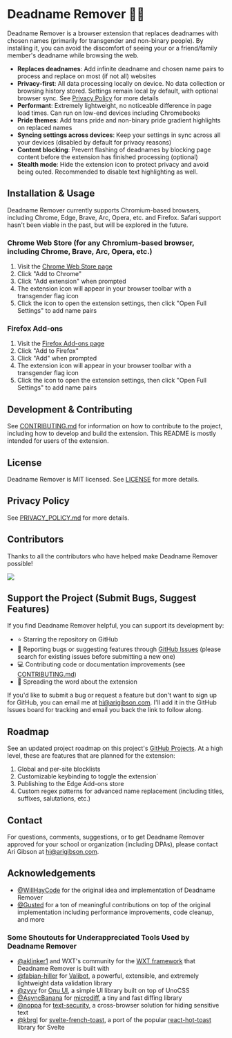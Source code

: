 # Deadname Remover 🏳️‍⚧️

Deadname Remover is a browser extension that replaces deadnames with chosen names (primarily for transgender and non-binary people). By installing it, you can avoid the discomfort of seeing your or a friend/family member's deadname while browsing the web.

- **Replaces deadnames**: Add infinite deadname and chosen name pairs to process and replace on most (if not all) websites
- **Privacy-first**: All data processing locally on device. No data collection or browsing history stored. Settings remain local by default, with optional browser sync. See [Privacy Policy](./PRIVACY_POLICY.md) for more details
- **Performant**: Extremely lightweight, no noticeable difference in page load times. Can run on low-end devices including Chromebooks
- **Pride themes**: Add trans pride and non-binary pride gradient highlights on replaced names
- **Syncing settings across devices**: Keep your settings in sync across all your devices (disabled by default for privacy reasons)
- **Content blocking**: Prevent flashing of deadnames by blocking page content before the extension has finished processing (optional)
- **Stealth mode**: Hide the extension icon to protect privacy and avoid being outed. Recommended to disable text highlighting as well.

## Installation & Usage

Deadname Remover currently supports Chromium-based browsers, including Chrome, Edge, Brave, Arc, Opera, etc. and Firefox. Safari support hasn't been viable in the past, but will be explored in the future.

### Chrome Web Store (for any Chromium-based browser, including Chrome, Brave, Arc, Opera, etc.)

1. Visit the [Chrome Web Store page](https://chromewebstore.google.com/detail/deadname-remover/cceilgmnkeijahkehfcgfalepihfbcag)
2. Click "Add to Chrome"
3. Click "Add extension" when prompted
4. The extension icon will appear in your browser toolbar with a transgender flag icon
5. Click the icon to open the extension settings, then click "Open Full Settings" to add name pairs

### Firefox Add-ons

1. Visit the [Firefox Add-ons page](https://addons.mozilla.org/en-US/firefox/addon/deadname-remover/)
2. Click "Add to Firefox"
3. Click "Add" when prompted
4. The extension icon will appear in your browser toolbar with a transgender flag icon
5. Click the icon to open the extension settings, then click "Open Full Settings" to add name pairs

## Development & Contributing

See [CONTRIBUTING.md](./CONTRIBUTING.md) for information on how to contribute to the project, including how to develop and build the extension. This README is mostly intended for users of the extension.

## License

Deadname Remover is MIT licensed. See [LICENSE](./LICENSE) for more details.

## Privacy Policy

See [PRIVACY_POLICY.md](./PRIVACY_POLICY.md) for more details.

## Contributors

Thanks to all the contributors who have helped make Deadname Remover possible!

<a href="https://github.com/arimgibson/deadname-remover/graphs/contributors">
  <img src="https://contrib.rocks/image?repo=arimgibson/deadname-remover" />
</a>

## Support the Project (Submit Bugs, Suggest Features)

If you find Deadname Remover helpful, you can support its development by:
- ⭐ Starring the repository on GitHub
- 🐛 Reporting bugs or suggesting features through [GitHub Issues](https://github.com/arimgibson/deadname-remover/issues) (please search for existing issues before submitting a new one)
- 💻 Contributing code or documentation improvements (see [CONTRIBUTING.md](./CONTRIBUTING.md))
- 📢 Spreading the word about the extension

If you'd like to submit a bug or request a feature but don't want to sign up for GitHub, you can email me at [hi@arigibson.com](mailto:hi@arigibson.com). I'll add it in the GitHub Issues board for tracking and email you back the link to follow along.

## Roadmap

See an updated project roadmap on this project's [GitHub Projects](https://github.com/arimgibson/Deadname-Remover/projects). At a high level, these are features that are planned for the extension:
1. Global and per-site blocklists
2. Customizable keybinding to toggle the extension`
3. Publishing to the Edge Add-ons store
4. Custom regex patterns for advanced name replacement (including titles, suffixes, salutations, etc.)


## Contact

For questions, comments, suggestions, or to get Deadname Remover approved for your school or organization (including DPAs), please contact Ari Gibson at [hi@arigibson.com](mailto:hi@arigibson.com).

## Acknowledgements

- [@WillHayCode](https://github.com/willhaycode) for the original idea and implementation of Deadname Remover
- [@Gusted](https://github.com/gusted) for a ton of meaningful contributions on top of the original implementation including performance improvements, code cleanup, and more

### Some Shoutouts for Underappreciated Tools Used by Deadname Remover

- [@aklinker1](https://github.com/aklinker1) and WXT's community for the [WXT framework](https://github.com/WXT-Community/WXT) that Deadname Remover is built with
- [@fabian-hiller](https://github.com/fabian-hiller) for [Valibot](https://github.com/fabian-hiller/valibot), a powerful, extensible, and extremely lightweight data validation library
- [@zyyv](https://github.com/zyyv) for [Onu UI](https://github.com/onu-ui/onu-ui), a simple UI library built on top of UnoCSS
- [@AsyncBanana](https://github.com/AsyncBanana) for [microdiff](https://github.com/AsyncBanana/microdiff), a tiny and fast diffing library
- [@noppa](https://github.com/noppa) for [text-security](https://github.com/noppa/text-security), a cross-browser solution for hiding sensitive text
- [@kbrgl](https://github.com/kbrgl) for [svelte-french-toast](https://github.com/kbrgl/svelte-french-toast), a port of the popular [react-hot-toast](https://github.com/timolins/react-hot-toast) library for Svelte

